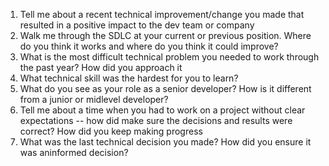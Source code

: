 1. Tell me about a recent technical improvement/change you made that resulted in a positive impact  to the dev team or company
2. Walk me through the SDLC at your current or previous position. Where do you think it works and where do you think it could improve?
3. What is the most difficult technical problem you needed to work through the past year? How did you approach it
4. What technical skill was the hardest for you to learn?
5. What do you see as your role as a senior developer? How is it different from a junior or midlevel developer?
6. Tell me about a time when you had to work on a project without clear expectations -- how did make sure the decisions and results were correct? How did you keep making progress
7. What was the last technical decision you made? How did you ensure it was aninformed decision?